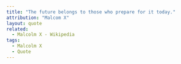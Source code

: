 ```yaml
---
title: "The future belongs to those who prepare for it today."
attribution: "Malcom X"
layout: quote
related:
  - Malcolm X - Wikipedia
tags:
  - Malcolm X
  - Quote
---
```

